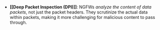  - **[[Deep Packet Inspection (DPI)]]**: NGFWs *analyze the content of data packets*, not just the packet headers. They scrutinize the actual data within packets, making it more challenging for malicious content to pass through.